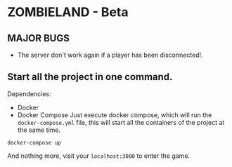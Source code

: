 # ZOMBIELAND - Beta

## MAJOR BUGS
  - The server don't work again if a player has been disconnected!.

## Start all the project in one command.
Dependencies:
  - Docker
  - Docker Compose
Just execute docker compose, which will run the `docker-compose.yml` file, this will start all the containers of the project at the same time.

```
docker-compose up
```
And nothing more, visit your `localhost:3000` to enter the game.


